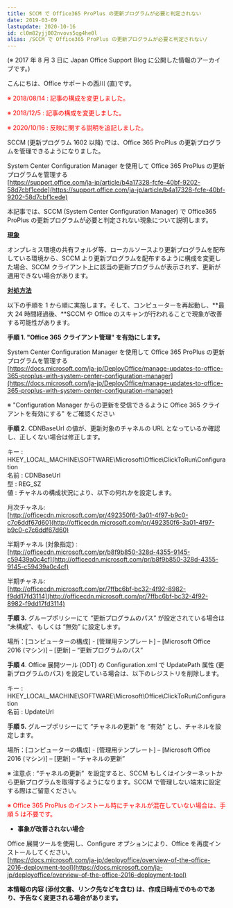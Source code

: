 ```yaml
---
title: SCCM で Office365 ProPlus の更新プログラムが必要と判定されない
date: 2019-03-09
lastupdate: 2020-10-16
id: cl0m82yjj002nvovs5qg4he0l
alias: /SCCM で Office365 ProPlus の更新プログラムが必要と判定されない/
---
```


(※ 2017 年 8 月 3 日に Japan Office Support Blog に公開した情報のアーカイブです。)

こんにちは、Office サポートの西川 (直)です。  

  

<span style="color:#ff0000">※ 2018/08/14 : 記事の構成を変更しました。</span>  

<span style="color:#ff0000">※ 2018/12/5 : 記事の構成を変更しました。</span>  

<span style="color:#ff0000">※ 2020/10/16 : 反映に関する説明を追記しました。</span> 

  

SCCM (更新プログラム 1602 以降) では、Office 365 ProPlus の更新プログラムを管理できるようになりました。

  

System Center Configuration Manager を使用して Office 365 ProPlus の更新プログラムを管理する  
[https://support.office.com/ja-jp/article/b4a17328-fcfe-40bf-9202-58d7cbf1cede](https://support.office.com/ja-jp/article/b4a17328-fcfe-40bf-9202-58d7cbf1cede)

  

本記事では、SCCM (System Center Configuration Manager) で Office365 ProPlus の更新プログラムが必要と判定されない現象について説明します。

  

<u>**現象**</u>  

オンプレミス環境の共有フォルダ等、ローカルソースより更新プログラムを配布している環境から、SCCM より更新プログラムを配布するように構成を変更した場合、SCCM クライアント上に該当の更新プログラムが表示されず、更新が適用できない場合があります。  

  

<u>**対処方法**</u>  

以下の手順を 1 から順に実施します。そして、コンピューターを再起動し、**最大 24 時間経過後、**SCCM や Office のスキャンが行われることで現象が改善する可能性があります。

  
  

**手順 1. "Office 365 クライアント管理" を有効にします。**  

System Center Configuration Manager を使用して Office 365 ProPlus の更新プログラムを管理する  
[https://docs.microsoft.com/ja-jp/DeployOffice/manage-updates-to-office-365-proplus-with-system-center-configuration-manager](https://docs.microsoft.com/ja-jp/DeployOffice/manage-updates-to-office-365-proplus-with-system-center-configuration-manager)

※ "Configuration Manager からの更新を受信できるように Office 365 クライアントを有効にする" をご確認ください

  
  

**手順 2.** CDNBaseUrl の値が、更新対象のチャネルの URL となっているか確認し、正しくない場合は修正します。  

キー : HKEY\_LOCAL\_MACHINE\\SOFTWARE\\Microsoft\\Office\\ClickToRun\\Configuration  
名前 : CDNBaseUrl  
型 : REG\_SZ  
値 : チャネルの構成状況により、以下の何れかを設定します。  
  

月次チャネル:  
[http://officecdn.microsoft.com/pr/492350f6-3a01-4f97-b9c0-c7c6ddf67d60](http://officecdn.microsoft.com/pr/492350f6-3a01-4f97-b9c0-c7c6ddf67d60)

  

半期チャネル (対象指定) :  
[http://officecdn.microsoft.com/pr/b8f9b850-328d-4355-9145-c59439a0c4cf](http://officecdn.microsoft.com/pr/b8f9b850-328d-4355-9145-c59439a0c4cf)

  
  

半期チャネル:  
[http://officecdn.microsoft.com/pr/7ffbc6bf-bc32-4f92-8982-f9dd17fd3114](http://officecdn.microsoft.com/pr/7ffbc6bf-bc32-4f92-8982-f9dd17fd3114)

  

  

**手順 3.** グループポリシーにて “更新プログラムのパス” が設定されている場合は “未構成”、もしくは “無効” に設定します。  

場所：\[コンピューターの構成\] - \[管理用テンプレート\] – \[Microsoft Office 2016 (マシン)\] – \[更新\] – “更新プログラムのパス”

  

  

**手順 4**. Office 展開ツール (ODT) の Configuration.xml で UpdatePath 属性 (更新プログラムのパス) を設定している場合は、以下のレジストリを削除します。  

キー : HKEY\_LOCAL\_MACHINE\\SOFTWARE\\Microsoft\\Office\\ClickToRun\\Configuration  
名前 : UpdateUrl

  

**手順 5.** グループポリシーにて “チャネルの更新” を “有効” とし、チャネルを設定します。  

場所：\[コンピューターの構成\] - \[管理用テンプレート\] – \[Microsoft Office 2016 (マシン)\] – \[更新\] – “チャネルの更新”  

  

※ 注意点 : “チャネルの更新”  を設定すると、SCCM もしくはインターネットから更新プログラムを取得するようになります。SCCM で管理しない端末に設定する際はご留意ください。  

<span style="color:#ff0000">※ Office 365 ProPlus のインストール時にチャネルが混在していない場合は、手順 5 は不要です。</span>  

  

*   **事象が改善されない場合**

  

Office 展開ツールを使用し、Configure オプションにより、Office を再度インストールしてください。  
[https://docs.microsoft.com/ja-jp/deployoffice/overview-of-the-office-2016-deployment-tool](https://docs.microsoft.com/ja-jp/deployoffice/overview-of-the-office-2016-deployment-tool)

  
  

**本情報の内容 (添付文書、リンク先などを含む) は、作成日時点でのものであり、予告なく変更される場合があります。**